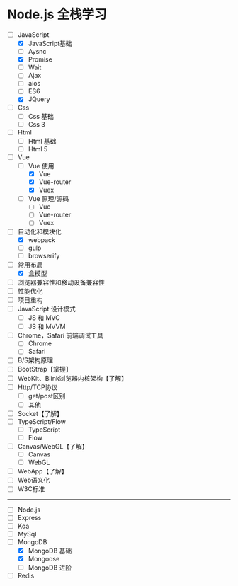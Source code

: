 # Node.js 全栈学习
- [ ] JavaScript
	- [x] JavaScript基础
	- [ ] Aysnc
	- [x] Promise
	- [ ] Wait
	- [ ] Ajax
	- [ ] aios
	- [ ] ES6
	- [x] JQuery
- [ ] Css
	- [ ] Css 基础
	- [ ] Css 3
- [ ] Html
	- [ ] Html 基础
	- [ ] Html 5
- [ ] Vue
	- [ ] Vue 使用
		- [x] Vue
		- [x] Vue-router
		- [x] Vuex
	- [ ] Vue 原理/源码
		- [ ] Vue
		- [ ] Vue-router
		- [ ] Vuex
- [ ] 自动化和模块化
	- [x] webpack
	- [ ] gulp
	- [ ] browserify
- [ ] 常用布局
	- [x] 盒模型
- [ ] 浏览器兼容性和移动设备兼容性
- [ ] 性能优化
- [ ] 项目重构
- [ ] JavaScript 设计模式
	- [ ] JS 和 MVC
	- [ ] JS 和 MVVM
- [ ] Chrome，Safari 前端调试工具
	- [ ] Chrome
	- [ ] Safari
- [ ] B/S架构原理
- [ ] BootStrap【掌握】
- [ ] WebKit、Blink浏览器内核架构【了解】
- [ ] Http/TCP协议
	- [ ] get/post区别
	- [ ] 其他
- [ ] Socket【了解】
- [ ] TypeScript/Flow
	- [ ] TypeScript
	- [ ] Flow
- [ ] Canvas/WebGL【了解】
	- [ ] Canvas
	- [ ] WebGL
- [ ] WebApp【了解】
- [ ] Web语义化
- [ ] W3C标准
---
- [ ] Node.js
- [ ] Express
- [ ] Koa
- [ ] MySql
- [ ] MongoDB
	- [x] MongoDB 基础
	- [x] Mongoose
	- [ ] MongoDB 进阶
- [ ] Redis
